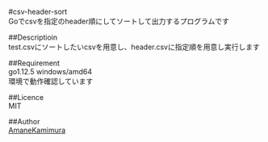 
#csv-header-sort  
Goでcsvを指定のheader順にしてソートして出力するプログラムです

##Descriptioin  
test.csvにソートしたいcsvを用意し、header.csvに指定順を用意し実行します

##Requirement  
go1.12.5 windows/amd64  
環境で動作確認しています

##Licence  
MIT

##Author  
[AmaneKamimura](https://github.com/Nekoyamaou)
